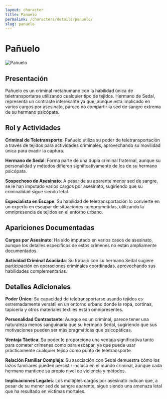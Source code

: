 ```yaml
---
layout: character
title: Panuelo
permalink: /characters/details/panuelo/
slug: panuelo
---
```


# Pañuelo

<div class="character-photo">
  <img src="{{ site.baseurl }}/assets/img/characters/Pañuelo.png" alt="Pañuelo" />
</div>

## Presentación

Pañuelo es un criminal metahumano con la habilidad única de teletransportarse utilizando cualquier tipo de tejidos. Hermano de Sedal, representa un contraste interesante ya que, aunque está implicado en varios cargos por asesinato, parece no compartir la sed de sangre extrema de su hermano psicópata.

## Rol y Actividades

**Criminal de Teletransporte**: Pañuelo utiliza su poder de teletransportación a través de tejidos para actividades criminales, aprovechando su movilidad única para evadir la captura.

**Hermano de Sedal**: Forma parte de una dupla criminal fraternal, aunque su personalidad y métodos difieren significativamente de los de su hermano psicópata.

**Sospechoso de Asesinato**: A pesar de su aparente menor sed de sangre, se le han imputado varios cargos por asesinato, sugiriendo que su criminalidad sigue siendo letal.

**Especialista en Escape**: Su habilidad de teletransportación lo convierte en un experto en escapar de situaciones comprometidas, utilizando la omnipresencia de tejidos en el entorno urbano.

## Apariciones Documentadas

**Cargos por Asesinato**: Ha sido imputado en varios casos de asesinato, aunque los detalles específicos de estos crímenes no están ampliamente documentados.

**Actividad Criminal Asociada**: Su trabajo con su hermano Sedal sugiere participación en operaciones criminales coordinadas, aprovechando sus habilidades complementarias.

## Detalles Adicionales

**Poder Único**: Su capacidad de teletransportarse usando tejidos es extremadamente versátil en un entorno urbano donde la ropa, cortinas, tapicería y otros materiales textiles están omnipresentes.

**Personalidad Contrastante**: Aunque es un criminal, parece tener una naturaleza menos sanguinaria que su hermano Sedal, sugiriendo que sus motivaciones pueden ser más pragmáticas que psicopáticas.

**Ventaja Táctica**: Su poder le proporciona una ventaja significativa tanto para cometer crímenes como para escapar, ya que puede usar prácticamente cualquier tejido como punto de teletransporte.

**Relación Familiar Compleja**: Su asociación con Sedal demuestra cómo los lazos familiares pueden persistir incluso en el mundo criminal, aunque cada hermano mantiene su propio nivel de violencia y métodos.

**Implicaciones Legales**: Los múltiples cargos por asesinato indican que, a pesar de su menor sed de sangre aparente, sigue siendo una amenaza letal que ha resultado en víctimas mortales.